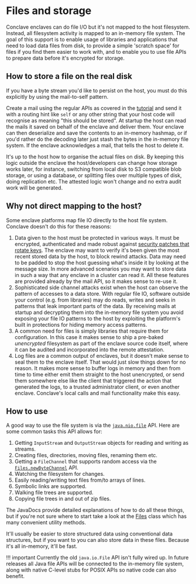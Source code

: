 # Files and storage

Conclave enclaves can do file I/O but it's not mapped to the host filesystem. Instead, all filesystem activity is
mapped to an in-memory file system. The goal of this support is to enable usage of libraries and applications that
need to load data files from disk, to provide a simple 'scratch space' for files if you find them easier to work with,
and to enable you to use file APIs to prepare data before it's encrypted for storage.

## How to store a file on the real disk

If you have a byte stream you'd like to persist on the host, you must do this explicitly by using the mail-to-self
pattern. 

Create a mail using the regular APIs as covered in the [tutorial](writing-hello-world.md) and send it with
a routing hint like `self` or any other string that your host code will recognise as meaning "this should be stored". 
At startup the host can read the mails it saved on behalf of the enclave and deliver them. Your enclave can then 
deserialize and save the contents to an in-memory hashmap, or if you'd rather do the decoding later just stash the bytes
in the in-memory file system. If the enclave acknowledges a mail, that tells the host to delete it.

It's up to the host how to organise the actual files on disk. By keeping this logic outside the enclave the host/developers
can change how storage works later, for instance, switching from local disk to S3 compatible blob storage, or using
a database, or splitting files over multiple types of disk, doing replication etc. The attested logic won't change and
no extra audit work will be generated.

## Why not direct mapping to the host?

Some enclave platforms map file IO directly to the host file system. Conclave doesn't do this for these reasons:

1. Data given to the host must be protected in various ways. It must be encrypted, authenticated and made robust against 
   [security patches that rotate keys](renewability.md). The enclave may want to verify it's been given the most recent
   stored data by the host, to block rewind attacks. Data may need to be padded to stop the host guessing what's inside
   it by looking at the message size. In more advanced scenarios you may want to store data in such a way that any 
   enclave in a cluster can read it. All these features are provided already by the mail API, so it makes sense to
   re-use it.
2. Sophisticated side channel attacks exist when the host can observe the pattern of accesses to a data store. With
   regular file IO, software outside your control (e.g. from libraries) may do reads, writes and seeks in patterns that
   leak important parts of the data. By receiving mails at startup and decrypting them into the in-memory file system
   you avoid exposing your file IO patterns to the host by exploiting the platform's built in protections for hiding
   memory access patterns.
3. A common need for files is simply libraries that require them for configuration. In this case it makes sense to ship
   a pre-baked *unencrypted* filesystem as part of the enclave source code itself, where it can be audited and incorporated into
   the remote attestation.
4. Log files are a common output of enclaves, but it doesn't make sense to seal them to the enclave itself. That would
   just slow things down for no reason. It makes more sense to buffer logs in memory and then from time to time either 
   emit them straight to the host unencrypted, or send them somewhere else like the client that triggered the action that
   generated the logs, to a trusted administrator client, or even another enclave. Conclave's local calls and mail 
   functionality make this easy.

## How to use

A good way to use the file system is via the [`java.nio.file`](https://docs.oracle.com/javase/8/docs/api/java/nio/file/package-summary.html) 
API. Here are some common tasks this API allows for:

1. Getting `InputStream` and `OutputStream` objects for reading and writing as streams.
1. Creating files, directories, moving files, renaming them etc.
1. Getting a `FileChannel` that supports random access via the [`Files.newByteChannel`](https://docs.oracle.com/javase/8/docs/api/java/nio/file/Files.html#newByteChannel-java.nio.file.Path-java.nio.file.OpenOption...-) API.
1. Watching the filesystem for changes.
1. Easily reading/writing text files from/to arrays of lines.
1. Symbolic links are supported.
1. Walking file trees are supported.
1. Copying file trees in and out of zip files.

The JavaDocs provide detailed explanations of how to do all these things, but if you're not sure where to start take
a look at the [Files](https://docs.oracle.com/javase/8/docs/api/java/nio/file/Files.html) class
which has many convenient utility methods.

It'll usually be easier to store structured data using conventional data structures, but if you want to you can also
store data in these files. Because it's all in-memory, it'll be fast.

!!! important
    Currently the old `java.io.File` API isn't fully wired up. In future releases all Java file APIs will be connected 
    to the in-memory file system, along with native C-level stubs for POSIX APIs so native code can also benefit. 

